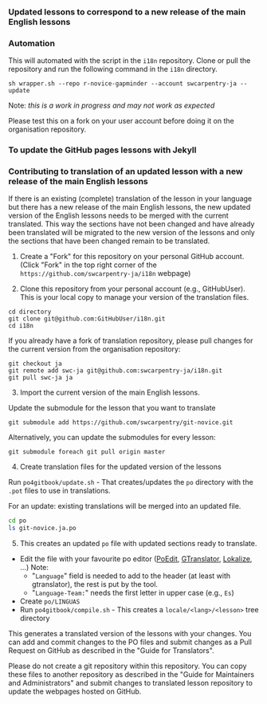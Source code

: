 ### Updated lessons to correspond to a new release of the main English lessons

### Automation

This will automated with the script in the `i18n` repository. Clone or pull the repository and run the following command in the `i18n` directory.

```
sh wrapper.sh --repo r-novice-gapminder --account swcarpentry-ja --update
```

Note: *this is a work in progress and may not work as expected*

Please test this on a fork on your user account before doing it on the organisation repository.

### To update the GitHub pages lessons with Jekyll

### Contributing to translation of an updated lesson with a new release of the main English lessons

If there is an existing (complete) translation of the lesson in your language but
  there has a new release of the main English lessons, the new updated version
  of the English lessons needs to be merged with the current translated. This way
  the sections have not been changed and have already been translated will be migrated
  to the new version of the lessons and only the sections that have been changed remain
  to be translated.

1. Create a "Fork" for this repository on your personal GitHub account. (Click "Fork" in the top right
  corner of the `https://github.com/swcarpentry-ja/i18n` webpage)

2. Clone this repository from your personal account (e.g., GitHubUser). This is your local copy to manage your version of
 the translation files.

```
cd directory
git clone git@github.com:GitHubUser/i18n.git
cd i18n
```

If you already have a fork of translation repository, please pull changes for the current
   version from the organisation repository:

```
git checkout ja
git remote add swc-ja git@github.com:swcarpentry-ja/i18n.git
git pull swc-ja ja
```

3. Import the current version of the main English lessons.

Update the submodule for the lesson that you want to translate

```
git submodule add https://github.com/swcarpentry/git-novice.git
```

Alternatively, you can update the submodules for every lesson:

```
git submodule foreach git pull origin master
```

4. Create translation files for the updated version of the lessons

Run `po4gitbook/update.sh` - That creates/updates the `po` directory with the `.pot` files to use in translations.

For an update: existing translations will be merged into an updated file.
```bash
cd po
ls git-novice.ja.po
```

5. This creates an updated `po` file with updated sections ready to translate.


 - Edit the file with your favourite po editor ([PoEdit](http://www.poedit.net),
 [GTranslator](https://wiki.gnome.org/Apps/Gtranslator), [Lokalize](https://userbase.kde.org/Lokalize), ...)
   Note:
    - "`Language`" field is needed to add to the header (at least with gtranslator), the rest is put by the tool.
    - "`Language-Team:`" needs the first letter in upper case (e.g., `Es`)
 - Create `po/LINGUAS`
 - Run `po4gitbook/compile.sh` - This creates a `locale/<lang>/<lesson>` tree directory

This generates a translated version of the lessons with your changes. You can add and commit
  changes to the PO files and submit changes as a Pull Request on GitHub as described in the
  "Guide for Translators".

 Please do not create a git repository within this repository. You can copy these files to another repository
 as described in the "Guide for Maintainers and Administrators" and submit changes to translated
 lesson repository to update the webpages hosted on GitHub.
